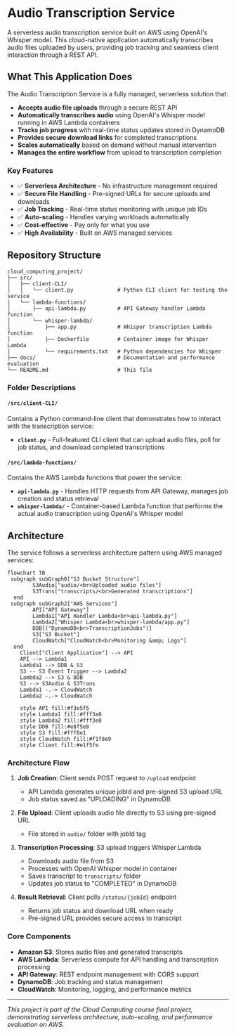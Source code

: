 # Audio Transcription Service

A serverless audio transcription service built on AWS using OpenAI's Whisper model. This cloud-native application automatically transcribes audio files uploaded by users, providing job tracking and seamless client interaction through a REST API.

## What This Application Does

The Audio Transcription Service is a fully managed, serverless solution that:

- **Accepts audio file uploads** through a secure REST API
- **Automatically transcribes audio** using OpenAI's Whisper model running in AWS Lambda containers
- **Tracks job progress** with real-time status updates stored in DynamoDB
- **Provides secure download links** for completed transcriptions
- **Scales automatically** based on demand without manual intervention
- **Manages the entire workflow** from upload to transcription completion

### Key Features

- ✅ **Serverless Architecture** - No infrastructure management required
- ✅ **Secure File Handling** - Pre-signed URLs for secure uploads and downloads
- ✅ **Job Tracking** - Real-time status monitoring with unique job IDs
- ✅ **Auto-scaling** - Handles varying workloads automatically
- ✅ **Cost-effective** - Pay only for what you use
- ✅ **High Availability** - Built on AWS managed services

## Repository Structure

```
cloud_computing_project/
├── src/
│   ├── client-CLI/
│   │   └── client.py              # Python CLI client for testing the service
│   └── lambda-functions/
│       ├── api-lambda.py          # API Gateway handler Lambda function
│       └── whisper-lambda/
│           ├── app.py             # Whisper transcription Lambda function
│           ├── Dockerfile         # Container image for Whisper Lambda
│           └── requirements.txt   # Python dependencies for Whisper
├── docs/                          # Documentation and performance evaluation
└── README.md                      # This file
```

### Folder Descriptions

#### `/src/client-CLI/`
Contains a Python command-line client that demonstrates how to interact with the transcription service:
- **`client.py`** - Full-featured CLI client that can upload audio files, poll for job status, and download completed transcriptions

#### `/src/lambda-functions/`
Contains the AWS Lambda functions that power the service:
- **`api-lambda.py`** - Handles HTTP requests from API Gateway, manages job creation and status retrieval
- **`whisper-lambda/`** - Container-based Lambda function that performs the actual audio transcription using OpenAI's Whisper model

## Architecture

The service follows a serverless architecture pattern using AWS managed services:

```mermaid
flowchart TB
 subgraph subGraph0["S3 Bucket Structure"]
        S3Audio["audio/<br>Uploaded audio files"]
        S3Trans["transcripts/<br>Generated transcriptions"]
  end
 subgraph subGraph2["AWS Services"]
        API["API Gateway"]
        Lambda1["API Handler Lambda<br>api-lambda.py"]
        Lambda2["Whisper Lambda<br>whisper-lambda/app.py"]
        DDB[("DynamoDB<br>TranscriptionJobs")]
        S3["S3 Bucket"]
        CloudWatch["CloudWatch<br>Monitoring &amp; Logs"]
  end
    Client["Client Application"] --> API
    API --> Lambda1
    Lambda1 --> DDB & S3
    S3 -- S3 Event Trigger --> Lambda2
    Lambda2 --> S3 & DDB
    S3 --> S3Audio & S3Trans
    Lambda1 -.-> CloudWatch
    Lambda2 -.-> CloudWatch

    style API fill:#f3e5f5
    style Lambda1 fill:#fff3e0
    style Lambda2 fill:#fff3e0
    style DDB fill:#e8f5e8
    style S3 fill:#fff8e1
    style CloudWatch fill:#f1f8e9
    style Client fill:#e1f5fe
```

### Architecture Flow

1. **Job Creation**: Client sends POST request to `/upload` endpoint
   - API Lambda generates unique jobId and pre-signed S3 upload URL
   - Job status saved as "UPLOADING" in DynamoDB

2. **File Upload**: Client uploads audio file directly to S3 using pre-signed URL
   - File stored in `audio/` folder with jobId tag

3. **Transcription Processing**: S3 upload triggers Whisper Lambda
   - Downloads audio file from S3
   - Processes with OpenAI Whisper model in container
   - Saves transcript to `transcripts/` folder
   - Updates job status to "COMPLETED" in DynamoDB

4. **Result Retrieval**: Client polls `/status/{jobId}` endpoint
   - Returns job status and download URL when ready
   - Pre-signed URL provides secure access to transcript

### Core Components

- **Amazon S3**: Stores audio files and generated transcripts
- **AWS Lambda**: Serverless compute for API handling and transcription processing
- **API Gateway**: REST endpoint management with CORS support
- **DynamoDB**: Job tracking and status management
- **CloudWatch**: Monitoring, logging, and performance metrics

---

*This project is part of the Cloud Computing course final project, demonstrating serverless architecture, auto-scaling, and performance evaluation on AWS.*
